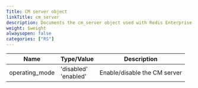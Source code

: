 ```yaml
---
Title: CM server object
linkTitle: cm_server
description: Documents the cm_server object used with Redis Enterprise Software REST API calls.
weight: $weight
alwaysopen: false
categories: ["RS"]
---
```


| Name | Type/Value | Description |
|------|------------|-------------|
| operating_mode | 'disabled'<br />'enabled' | Enable/disable the CM server |
